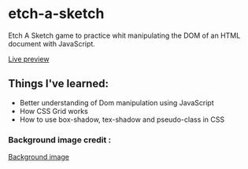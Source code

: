 # etch-a-sketch

<p>Etch A Sketch game to practice whit manipulating the DOM of an HTML document with JavaScript.</p>
<a href="https://g-alessandro.github.io/etch-a-sketch/">Live preview</a>
<h2>Things I've learned:</h2>

<ul>
  <li>Better understanding of Dom manipulation using JavaScript</li>
  <li>How CSS Grid works</li>
  <li>How to use box-shadow, tex-shadow and pseudo-class in CSS</li>
</ul>

<h3>Background image credit :</H3>

<a href="https://it.freepik.com/vettori-gratuito/sfondo-anni-60-vettore-di-disegno-del-cerchio-astratto_18883975.htm#query=60s%20background%20abstract%20circle%20design%20vector&position=0&from_view=search&track=sph"
target="_blank" rel="noreferrer noopener">Background image</a>
